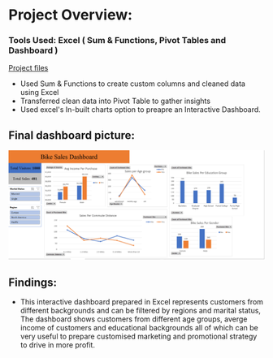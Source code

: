 # Project Overview:
### Tools Used: Excel ( Sum & Functions, Pivot Tables and Dashboard )
[Project files](https://github.com/shoaibhub/Bike_Sales)
* Used Sum & Functions to create custom columns and cleaned data using Excel
* Transferred clean data into Pivot Table to gather insights 
* Used excel's In-built charts option to preapre an Interactive Dashboard.

## Final dashboard picture:
![](/Image/Final.dashboard_excel.png)

## Findings:
* This interactive dashboard prepared in Excel represents customers from different backgrounds and can be filtered by regions and marital status, The dashboard shows customers from different age groups, averge income of customers and educational backgrounds all of which can be very useful to prepare customised marketing and promotional strategy to drive in more profit.

